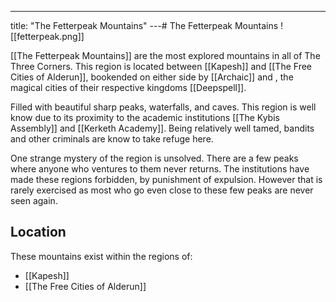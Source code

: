 ---
title: "The Fetterpeak Mountains"
---# The Fetterpeak Mountains
![[fetterpeak.png]]

[[The Fetterpeak Mountains]] are the most explored mountains in all of The Three Corners. This region is located between [[Kapesh]] and [[The Free Cities of Alderun]], bookended on either side by [[Archaic]] and , the magical cities of their respective kingdoms [[Deepspell]].

Filled with beautiful sharp peaks, waterfalls, and caves. This region is well know due to its proximity to the academic institutions [[The Kybis Assembly]] and [[Kerketh Academy]]. Being relatively well tamed, bandits and other criminals are know to take refuge here.

One strange mystery of the region is unsolved. There are a few peaks where anyone who ventures to them never returns. The institutions have made these regions forbidden, by punishment of expulsion. However that is rarely exercised as most who go even close to these few peaks are never seen again.

## Location
These mountains exist within the regions of:
- [[Kapesh]]
- [[The Free Cities of Alderun]]
